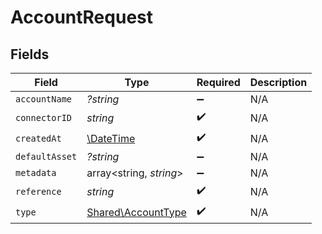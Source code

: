 # AccountRequest


## Fields

| Field                                                         | Type                                                          | Required                                                      | Description                                                   |
| ------------------------------------------------------------- | ------------------------------------------------------------- | ------------------------------------------------------------- | ------------------------------------------------------------- |
| `accountName`                                                 | *?string*                                                     | :heavy_minus_sign:                                            | N/A                                                           |
| `connectorID`                                                 | *string*                                                      | :heavy_check_mark:                                            | N/A                                                           |
| `createdAt`                                                   | [\DateTime](https://www.php.net/manual/en/class.datetime.php) | :heavy_check_mark:                                            | N/A                                                           |
| `defaultAsset`                                                | *?string*                                                     | :heavy_minus_sign:                                            | N/A                                                           |
| `metadata`                                                    | array<string, *string*>                                       | :heavy_minus_sign:                                            | N/A                                                           |
| `reference`                                                   | *string*                                                      | :heavy_check_mark:                                            | N/A                                                           |
| `type`                                                        | [Shared\AccountType](../../Models/Shared/AccountType.md)      | :heavy_check_mark:                                            | N/A                                                           |